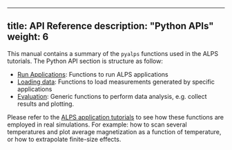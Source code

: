 
---
title: API Reference
description: "Python APIs"
weight: 6
---

This manual contains a summary of the `pyalps` functions used in the ALPS tutorials. The Python API section is structure as follow:

- [Run Applications](runapp): Functions to run ALPS applications
- [Loading data](loadat): Functions to load measurements generated by specific applications
- [Evaluation](eval): Generic functions to perform data analysis, e.g. collect results and plotting.

Please refer to the [ALPS application tutorials](../../../../tutorials) to see how these functions are employed in real simulations. For example: how to scan several temperatures and plot average magnetization as a function of temperature, or how to extrapolate finite-size effects.


